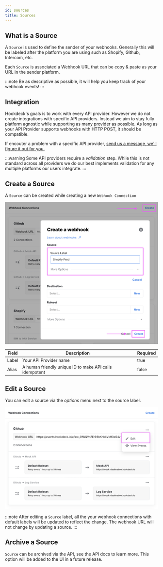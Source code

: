 ```yaml
---
id: sources
title: Sources
---
```


## What is a Source

A `Source` is used to define the sender of your webhooks. Generally this will be labeled after the platform you are using such as Shopify, Github, Intercom, etc.

Each `Source` is associated a Webhook URL that can be copy & paste as your URL in the sender platform.

:::note
Be as descriptive as possible, it will help you keep track of your webhook events!
:::

## Integration

Hookdeck's goals is to work with every API provider. However we do not create integrations with specific API providers. Instead we aim to stay fully platform agnostic while supporting as many provider as possible. As long as your API Provider supports webhooks with HTTP POST, it should be compatible.

If encouter a problem with a specific API provider, [send us a message, we'll figure it out for you.](https://hookdeck.io/contact-us "Hookdeck Contact US")

:::warning
Some API providers require a _validation_ step. While this is not standard across all providers we do our best implements validation for any multiple platforms our users integrate.
:::

## Create a Source

A `Source` can be created while creating a new `Webhook Connection`

![Create a Source](../static/img/connections/create-source.png)

| Field | Description                                             | Required |
| ----- | ------------------------------------------------------- | -------- |
| Label | Your API Provider name                                  | true     |
| Alias | A human friendly unique ID to make API calls idempotent | false    |

## Edit a Source

You can edit a source via the _options_ menu next to the source label.

![Update a Source](../static/img/connections/update-source.png)

:::note
After editing a `Source` label, all the your webhook connections with default labels will be updated to reflect the change. The webhook URL will not change by updating a source.
:::

## Archive a Source

`Source` can be archived via the API, see the API docs to learn more. This option will be added to the UI in a future release.
